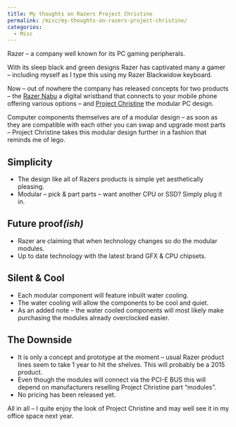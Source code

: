 ```yaml
---
title: My thoughts on Razers Project Christine
permalink: /misc/my-thoughts-on-razers-project-christine/
categories:
  - Misc
---
```

Razer – a company well known for its PC gaming peripherals.

With its sleep black and green designs Razer has captivated many a gamer – including myself as I type this using my Razer Blackwidow keyboard.

Now &#8211; out of nowhere the company has released concepts for two products – the <a href="http://www.razerzone.com/nabu" target="_blank">Razer Nabu</a> a digital wristband that connects to your mobile phone offering various options – and <a href="http://www.razerzone.com/christine" target="_blank">Project Christine</a> the modular PC design.

Computer components themselves are of a modular design – as soon as they are compatible with each other you can swap and upgrade most parts – Project Christine takes this modular design further in a fashion that reminds me of lego.


## <span id="Simplicity">Simplicity</span>

  * The design like all of Razers products is simple yet aesthetically pleasing.
  * Modular – pick & part parts – want another CPU or SSD? Simply plug it in.

## <span id="Future_proofish">Future proof<em>(ish)<br /> </em></span>

  * Razer are claiming that when technology changes so do the modular modules.
  * Up to date technology with the latest brand GFX & CPU chipsets.

## <span id="Silent_Cool">Silent & Cool</span>

  * Each modular component will feature inbuilt water cooling.
  * The water cooling will allow the components to be cool and quiet.
  * As an added note – the water cooled components will most likely make purchasing the modules already overclocked easier.

## <span id="The_Downside">The Downside</span>

  * It is only a concept and prototype at the moment – usual Razer product lines seem to take 1 year to hit the shelves. This will probably be a 2015 product.
  * Even though the modules will connect via the PCI-E BUS this will depend on manufacturers reselling Project Christine part &#8220;modules&#8221;.
  * No pricing has been released yet.

All in all – I quite enjoy the look of Project Christine and may well see it in my office space next year.
